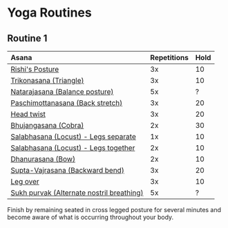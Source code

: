 # Yoga Routines

## Routine 1
| Asana | Repetitions | Hold |
| :--- | :--- | :--- |
| [Rishi's Posture](asanas/rishis-posture.md) | 3x | 10
| [Trikonasana (Triangle)](asanas/trikonasana.md) | 3x | 10
| [Natarajasana (Balance posture)](asanas/natarajasana.md) | 5x | ?
| [Paschimottanasana (Back stretch)](asanas/paschimottanasana.md) | 3x | 20
| [Head twist](asanas/head-twist.md) | 3x | 20
| [Bhujangasana (Cobra)](asanas/bhujangasana.md) | 2x | 30
| [Salabhasana (Locust) - Legs separate](asanas/salabhasana.md) | 1x | 10
| [Salabhasana (Locust) - Legs together](asanas/salabhasana.md) | 2x | 10
| [Dhanurasana (Bow)](asanas/dhanurasana.md) | 2x | 10
| [Supta-Vajrasana (Backward bend)](asanas/supta-vajrasana.md) | 3x | 20
| [Leg over](asanas/leg-over.md) | 3x | 10
| [Sukh purvak (Alternate nostril breathing)](asanas/sukh-purvak.md) | 5x | ?

Finish by remaining seated in cross legged posture for several minutes and become aware of what is occurring throughout your body.
